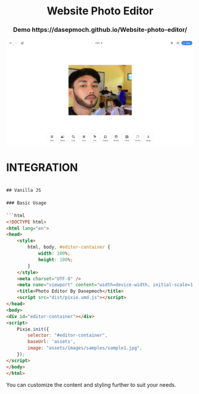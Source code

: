 <h1 align="center">Website Photo Editor</h1>
<h3 align="center">Demo https://dasepmoch.github.io/Website-photo-editor/</h3>
<div align="center">
    <img src="https://github.com/dasepmoch/Edityuk-Web-photo-editor/raw/main/Screenshot%202023-09-15%20005849.png" alt="Screenshot" />
</div>

# INTEGRATION

```html

## Vanilla JS

### Basic Usage

```html
<!DOCTYPE html>
<html lang="en">
<head>
    <style>
        html, body, #editor-container {
            width: 100%;
            height: 100%;
        }
    </style>
    <meta charset="UTF-8" />
    <meta name="viewport" content="width=device-width, initial-scale=1.0 user-scalable=no" />
    <title>Photo Editor By Dasepmoch</title>
    <script src="dist/pixie.umd.js"></script>
</head>
<body>
<div id="editor-container"></div>
<script>
    Pixie.init({
        selector: "#editor-container",
        baseUrl: 'assets',
        image: "assets/images/samples/sample1.jpg",
    });
</script>
</body>
</html>
```

You can customize the content and styling further to suit your needs.
